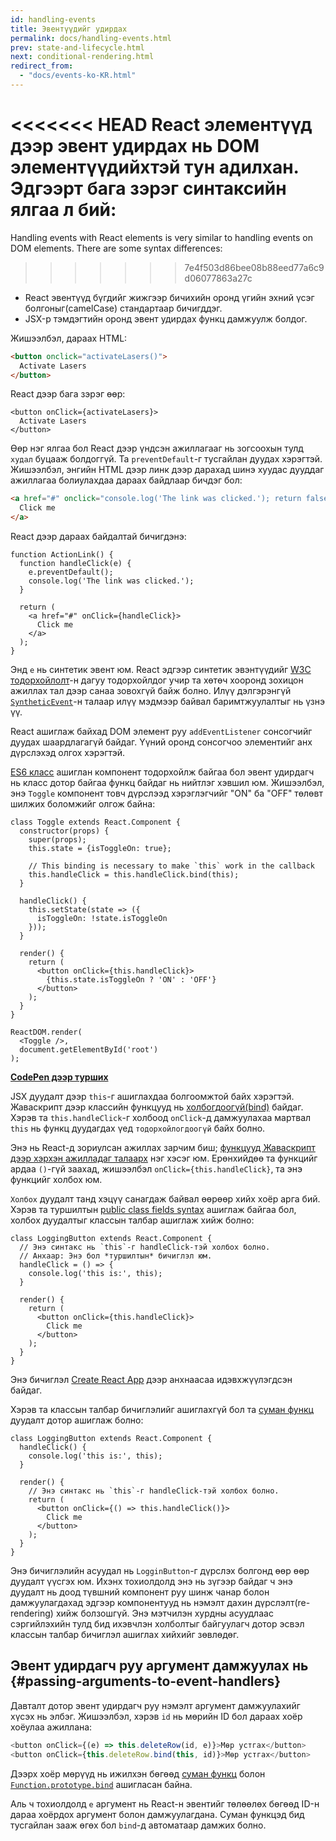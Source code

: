 ```yaml
---
id: handling-events
title: Эвентүүдийг удирдах
permalink: docs/handling-events.html
prev: state-and-lifecycle.html
next: conditional-rendering.html
redirect_from:
  - "docs/events-ko-KR.html"
---
```


<<<<<<< HEAD
React элементүүд дээр эвент удирдах нь DOM элементүүдийхтэй тун адилхан. Эдгээрт бага зэрэг синтаксийн ялгаа л бий:
=======
Handling events with React elements is very similar to handling events on DOM elements. There are some syntax differences:
>>>>>>> 7e4f503d86bee08b88eed77a6c9d06077863a27c

* React эвентүүд бүгдийг жижгээр бичихийн оронд үгийн эхний үсэг болгоныг(camelCase) стандартаар бичигддэг.
* JSX-р тэмдэгтийн оронд эвент удирдах функц дамжуулж болдог.

Жишээлбэл, дараах HTML:

```html
<button onclick="activateLasers()">
  Activate Lasers
</button>
```

React дээр бага зэрэг өөр:


```js{1}
<button onClick={activateLasers}>
  Activate Lasers
</button>
```

Өөр нэг ялгаа бол React дээр үндсэн ажиллагааг нь зогсоохын тулд `худал` буцааж болдоггүй. Та `preventDefault`-г тусгайлан дуудах хэрэгтэй. Жишээлбэл, энгийн HTML дээр линк дээр дарахад шинэ хуудас дууддаг ажиллагаа болиулахдаа дараах байдлаар бичдэг бол:

```html
<a href="#" onclick="console.log('The link was clicked.'); return false">
  Click me
</a>
```

React дээр дараах байдалтай бичигдэнэ:

```js{2-5,8}
function ActionLink() {
  function handleClick(e) {
    e.preventDefault();
    console.log('The link was clicked.');
  }

  return (
    <a href="#" onClick={handleClick}>
      Click me
    </a>
  );
}
```

Энд `e` нь синтетик эвент юм. React эдгээр синтетик эвэнтүүдийг [W3C тодорхойлолт](https://www.w3.org/TR/DOM-Level-3-Events/)-н дагуу тодорхойлдог учир та хөтөч хооронд зохицон ажиллах тал дээр санаа зовохгүй байж болно. Илүү дэлгэрэнгүй [`SyntheticEvent`](/docs/events.html)-н талаар илүү мэдмээр байвал баримтжуулалтыг нь үзнэ үү.

React ашиглаж байхад DOM элемент руу `addEventListener` сонсогчийг дуудах шаардлагагүй байдаг. Үүний оронд сонсогчоо элементийг анх дүрслэхэд олгох хэрэгтэй.

[ES6 класс](https://developer.mozilla.org/en/docs/Web/JavaScript/Reference/Classes) ашиглан компонент тодорхойлж байгаа бол эвент удирдагч нь класс дотор байгаа функц байдаг нь нийтлэг хэвшил юм. Жишээлбэл, энэ `Toggle` компонент товч дүрслээд хэрэглэгчийг "ON" ба "OFF" төлөвт шилжих боломжийг олгож байна:

```js{6,7,10-14,18}
class Toggle extends React.Component {
  constructor(props) {
    super(props);
    this.state = {isToggleOn: true};

    // This binding is necessary to make `this` work in the callback
    this.handleClick = this.handleClick.bind(this);
  }

  handleClick() {
    this.setState(state => ({
      isToggleOn: !state.isToggleOn
    }));
  }

  render() {
    return (
      <button onClick={this.handleClick}>
        {this.state.isToggleOn ? 'ON' : 'OFF'}
      </button>
    );
  }
}

ReactDOM.render(
  <Toggle />,
  document.getElementById('root')
);
```

[**CodePen дээр турших**](https://codepen.io/gaearon/pen/xEmzGg?editors=0010)

JSX дуудалт дээр `this`-г ашиглахдаа болгоомжтой байх хэрэгтэй. Жаваскрипт дээр классийн функцууд нь [холбогдоогүй(bind)](https://developer.mozilla.org/en/docs/Web/JavaScript/Reference/Global_objects/Function/bind) байдаг. Хэрэв та `this.handleClick`-г холбоод `onClick`-д дамжуулахаа мартвал `this` нь функц дуудагдах үед `тодорхойлогдоогүй` байх болно.

Энэ нь React-д зориулсан ажиллах зарчим биш; [функцууд Жаваскрипт дээр хэрхэн ажилладаг талаарх](https://www.smashingmagazine.com/2014/01/understanding-javascript-function-prototype-bind/) нэг хэсэг юм. Ерөнхийдөө та функцийг ардаа `()`-гүй заахад, жишээлбэл `onClick={this.handleClick}`, та энэ функцийг холбох юм.

`Холбох` дуудалт танд хэцүү санагдаж байвал өөрөөр хийх хоёр арга бий. Хэрэв та туршилтын [public class fields syntax](https://babeljs.io/docs/plugins/transform-class-properties/) ашиглаж байгаа бол, холбох дуудалтыг классын талбар ашиглаж хийж болно:

```js{2-6}
class LoggingButton extends React.Component {
  // Энэ синтакс нь `this`-г handleClick-тэй холбох болно.
  // Анхаар: Энэ бол *туршилтын* бичиглэл юм.
  handleClick = () => {
    console.log('this is:', this);
  }

  render() {
    return (
      <button onClick={this.handleClick}>
        Click me
      </button>
    );
  }
}
```

Энэ бичиглэл [Create React App](https://github.com/facebookincubator/create-react-app) дээр анхнаасаа идэвхжүүлэгдсэн байдаг.

Хэрэв та классын талбар бичиглэлийг ашиглахгүй бол та [суман функц](https://developer.mozilla.org/en/docs/Web/JavaScript/Reference/Functions/Arrow_functions) дуудалт дотор ашиглаж болно:

```js{7-9}
class LoggingButton extends React.Component {
  handleClick() {
    console.log('this is:', this);
  }

  render() {
    // Энэ синтакс нь `this`-г handleClick-тэй холбох болно.
    return (
      <button onClick={() => this.handleClick()}>
        Click me
      </button>
    );
  }
}
```

Энэ бичиглэлийн асуудал нь `LogginButton`-г дүрслэх болгонд өөр өөр дуудалт үүсгэх юм. Ихэнх тохиолдолд энэ нь зүгээр байдаг ч энэ дуудалт нь доод түвшний компонент руу шинж чанар болон дамжуулагдахад эдгээр компонентууд нь нэмэлт дахин дүрслэлт(re-rendering) хийж болзошгүй. Энэ мэтчилэн хурдны асуудлаас сэргийлэхийн тулд бид ихэвчлэн холболтыг байгуулагч дотор эсвэл классын талбар бичиглэл ашиглах хийхийг зөвлөдөг.

## Эвент удирдагч руу аргумент дамжуулах нь {#passing-arguments-to-event-handlers}

Давталт дотор эвент удирдагч руу нэмэлт аргумент дамжуулахийг хүсэх нь элбэг. Жишээлбэл, хэрэв `id` нь мөрийн ID бол дараах хоёр хоёулаа ажиллана:

```js
<button onClick={(e) => this.deleteRow(id, e)}>Мөр устгах</button>
<button onClick={this.deleteRow.bind(this, id)}>Мөр устгах</button>
```

Дээрх хоёр мөрүүд нь ижилхэн бөгөөд [суман функц](https://developer.mozilla.org/en-US/docs/Web/JavaScript/Reference/Functions/Arrow_functions) болон [`Function.prototype.bind`](https://developer.mozilla.org/en-US/docs/Web/JavaScript/Reference/Global_objects/Function/bind) ашигласан байна.


Аль ч тохиолдолд `e` аргумент нь React-н эвентийг төлөөлөх бөгөөд ID-н дараа хоёрдох аргумент болон дамжуулагдана. Суман функцэд бид тусгайлан зааж өгөх бол `bind`-д автоматаар дамжих болно.
